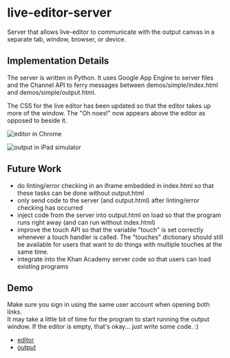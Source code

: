# live-editor-server #
Server that allows live-editor to communicate with the output canvas in a 
separate tab, window, browser, or device.

## Implementation Details ##
The server is written in Python.  It uses Google App Engine to server files and
the Channel API to ferry messages between demos/simple/index.html and
demos/simple/output.html.

The CSS for the live editor has been updated so that the editor takes up more of
the window.  The "Oh noes!" now appears above the editor as opposed to beside it.

![editor in Chrome](https://raw.github.com/kevinb7/live-editor-server/master/editor.png)

![output in iPad simulator](https://raw.github.com/kevinb7/live-editor-server/master/output.png)


## Future Work ##
- do linting/error checking in an iframe embedded in index.html so that these 
  tasks can be done without output.html
- only send code to the server (and output.html) after linting/error checking
  has occurred
- inject code from the server into output.html on load so that the program runs
  right away (and can run without index.html)
- improve the touch API so that the variable "touch" is set correctly whenever
  a touch handler is called.  The "touches" dictionary should still be 
  available for users that want to do things with multiple touches at the same
  time.
- integrate into the Khan Academy server code so that users can load existing
  programs

## Demo ##
Make sure you sign in using the same user account when opening both links.  
It may take a little bit of time for the program to start running the output 
window.  If the editor is empty, that's okay... just write some code.  :)

- [editor](http://elite-clover-821.appspot.com/editor)
- [output](http://elite-clover-821.appspot.com/output)
